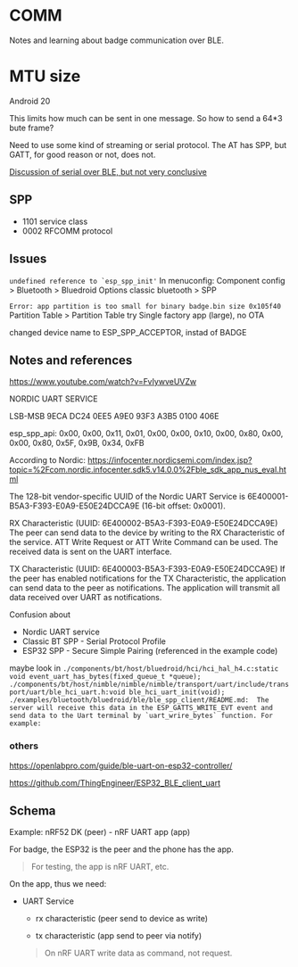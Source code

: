 # COMM
Notes and learning about badge communication over BLE.

# MTU size
Android 20

This limits how much can be sent in one message. So how to send a 64*3 bute frame?

Need to use some kind of streaming or serial protocol. The AT has SPP, but GATT, for good reason or not, does not.

[Discussion of serial over BLE, but not very conclusive](https://punchthrough.com/serial-over-ble/)

## SPP
- 1101 service class
- 0002 RFCOMM protocol

## Issues

``undefined reference to `esp_spp_init'``
In menuconfig:
Component config > Bluetooth > Bluedroid Options
classic bluetooth > SPP

``Error: app partition is too small for binary badge.bin size 0x105f40``
Partition Table > Partition Table
try Single factory app (large), no OTA

changed device name to ESP_SPP_ACCEPTOR, instad of BADGE

## Notes and references

https://www.youtube.com/watch?v=FvIywveUVZw

NORDIC UART SERVICE

LSB-MSB
9ECA  DC24 0EE5 A9E0 93F3 A3B5 0100 406E

esp_spp_api:
0x00, 0x00, 0x11, 0x01, 0x00, 0x00, 0x10, 0x00,
                                    0x80, 0x00, 0x00, 0x80, 0x5F, 0x9B, 0x34, 0xFB

According to Nordic:
https://infocenter.nordicsemi.com/index.jsp?topic=%2Fcom.nordic.infocenter.sdk5.v14.0.0%2Fble_sdk_app_nus_eval.html

The 128-bit vendor-specific UUID of the Nordic UART Service is 6E400001-B5A3-F393-E0A9-E50E24DCCA9E (16-bit offset: 0x0001).

RX Characteristic (UUID: 6E400002-B5A3-F393-E0A9-E50E24DCCA9E)
The peer can send data to the device by writing to the RX Characteristic of the service. ATT Write Request or ATT Write Command can be used. The received data is sent on the UART interface.

TX Characteristic (UUID: 6E400003-B5A3-F393-E0A9-E50E24DCCA9E)
If the peer has enabled notifications for the TX Characteristic, the application can send data to the peer as notifications. The application will transmit all data received over UART as notifications.

Confusion about
- Nordic UART service
- Classic BT SPP - Serial Protocol Profile
- ESP32 SPP - Secure Simple Pairing (referenced in the example code)

maybe look in
``./components/bt/host/bluedroid/hci/hci_hal_h4.c:static void event_uart_has_bytes(fixed_queue_t *queue);``
``./components/bt/host/nimble/nimble/nimble/transport/uart/include/transport/uart/ble_hci_uart.h:void ble_hci_uart_init(void);
``
``./examples/bluetooth/bluedroid/ble/ble_spp_client/README.md:  The server will receive this data in the ESP_GATTS_WRITE_EVT event and send data to the Uart terminal by `uart_wrire_bytes` function. For example:
``

### others
https://openlabpro.com/guide/ble-uart-on-esp32-controller/

https://github.com/ThingEngineer/ESP32_BLE_client_uart

## Schema
Example: nRF52 DK (peer) - nRF UART app (app)

For badge, the ESP32 is the peer and the phone has the app.
> For testing, the app is nRF UART, etc.

On the app, thus we need:

- UART Service

    - rx characteristic (peer send to device as write)
    
  - tx characteristic (app send to peer via notify)


  > On nRF UART write data as command, not request.



